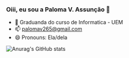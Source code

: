 ### Oiii, eu sou a Paloma V. Assunção 👋

- 🌱 Graduanda do curso de Informatica - UEM
- 📫 palomav265@gmail.com
- 😄 Pronouns: Ela/dela

![Anurag's GitHub stats](https://github-readme-stats.vercel.app/api?username=palomassuncao&show_icons=true&theme=radical)
